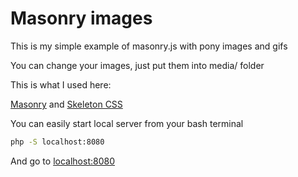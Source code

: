 # Masonry images

This is my simple example of masonry.js with pony images and gifs

You can change your images, just put them into media/ folder

This is what I used here:

[Masonry](https://masonry.desandro.com/)
and 
[Skeleton CSS](http://getskeleton.com/)

You can easily start local server from your bash terminal
```bash
php -S localhost:8080
```
And go to [localhost:8080](http://localhost:8080)
